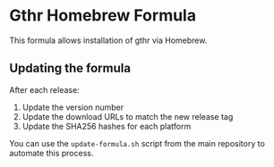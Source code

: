 # Gthr Homebrew Formula

This formula allows installation of gthr via Homebrew.

## Updating the formula

After each release:

1. Update the version number
2. Update the download URLs to match the new release tag
3. Update the SHA256 hashes for each platform

You can use the `update-formula.sh` script from the main repository to automate this process.